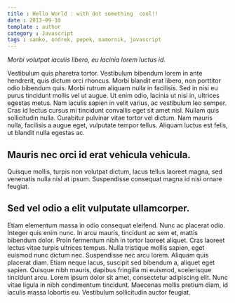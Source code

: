 ```yaml
---
title : Hello World : with dot something  cool!!
date : 2013-09-10
template : author
category : Javascript
tags : samko, ondrek, pepek, namornik, javascript
---
```


*Morbi volutpat iaculis libero, eu lacinia lorem luctus id.*

Vestibulum quis pharetra tortor.
Vestibulum bibendum lorem in ante hendrerit, quis dictum orci rhoncus. Morbi blandit erat libero,
non porttitor odio bibendum quis. Morbi rutrum aliquam nulla in facilisis. Sed in nisi eu purus
tincidunt mollis vel ut augue. Ut enim odio, lacinia ut nisi in, ultrices egestas metus. Nam
iaculis sapien in velit varius, ac vestibulum leo semper. Cras id lectus cursus mi tincidunt
convallis eget sit amet nisl. Nullam quis sollicitudin nulla. Curabitur pulvinar vitae tortor
vel dictum. Nam mauris nulla, facilisis a augue eget, vulputate tempor tellus. Aliquam luctus
est felis, ut blandit nulla egestas ac.

## Mauris nec orci id erat vehicula vehicula.

Quisque mollis, turpis non volutpat dictum, lacus tellus laoreet magna, sed venenatis nulla nisl
at ipsum. Suspendisse consequat magna id nisi ornare feugiat.

## Sed vel odio a elit vulputate ullamcorper.

Etiam elementum massa in odio consequat eleifend.
Nunc ac placerat odio. Integer quis enim nunc. In arcu mauris, tincidunt ac sem et, mattis bibendum
dolor. Proin fermentum nibh in tortor laoreet aliquet. Cras laoreet lectus vitae turpis ultrices
tempus. Nulla tristique mollis sapien, eget euismod nunc dictum nec. Suspendisse nec arcu lorem.
Aliquam quis placerat diam. Etiam neque lacus, suscipit sed bibendum a, aliquet eget sapien. Quisque
nibh mauris, dapibus fringilla mi euismod, scelerisque tincidunt arcu. Lorem ipsum dolor sit amet,
consectetur adipiscing elit. Nunc vitae ligula in nibh condimentum tincidunt. Maecenas mollis pretium
diam, id iaculis massa lobortis eu. Vestibulum sollicitudin auctor feugiat.